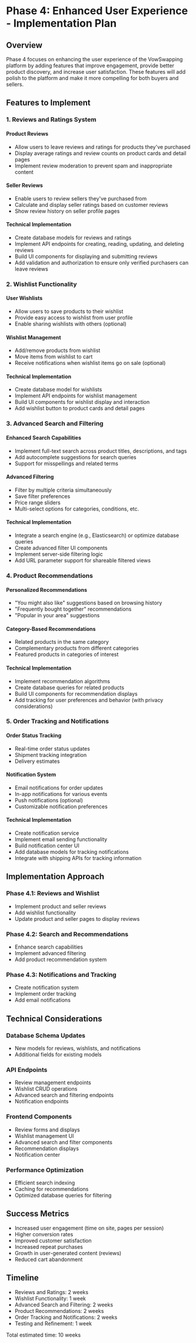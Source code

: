# Phase 4: Enhanced User Experience - Implementation Plan

## Overview

Phase 4 focuses on enhancing the user experience of the VowSwapping platform by adding features that improve engagement, provide better product discovery, and increase user satisfaction. These features will add polish to the platform and make it more compelling for both buyers and sellers.

## Features to Implement

### 1. Reviews and Ratings System

#### Product Reviews
- Allow users to leave reviews and ratings for products they've purchased
- Display average ratings and review counts on product cards and detail pages
- Implement review moderation to prevent spam and inappropriate content

#### Seller Reviews
- Enable users to review sellers they've purchased from
- Calculate and display seller ratings based on customer reviews
- Show review history on seller profile pages

#### Technical Implementation
- Create database models for reviews and ratings
- Implement API endpoints for creating, reading, updating, and deleting reviews
- Build UI components for displaying and submitting reviews
- Add validation and authorization to ensure only verified purchasers can leave reviews

### 2. Wishlist Functionality

#### User Wishlists
- Allow users to save products to their wishlist
- Provide easy access to wishlist from user profile
- Enable sharing wishlists with others (optional)

#### Wishlist Management
- Add/remove products from wishlist
- Move items from wishlist to cart
- Receive notifications when wishlist items go on sale (optional)

#### Technical Implementation
- Create database model for wishlists
- Implement API endpoints for wishlist management
- Build UI components for wishlist display and interaction
- Add wishlist button to product cards and detail pages

### 3. Advanced Search and Filtering

#### Enhanced Search Capabilities
- Implement full-text search across product titles, descriptions, and tags
- Add autocomplete suggestions for search queries
- Support for misspellings and related terms

#### Advanced Filtering
- Filter by multiple criteria simultaneously
- Save filter preferences
- Price range sliders
- Multi-select options for categories, conditions, etc.

#### Technical Implementation
- Integrate a search engine (e.g., Elasticsearch) or optimize database queries
- Create advanced filter UI components
- Implement server-side filtering logic
- Add URL parameter support for shareable filtered views

### 4. Product Recommendations

#### Personalized Recommendations
- "You might also like" suggestions based on browsing history
- "Frequently bought together" recommendations
- "Popular in your area" suggestions

#### Category-Based Recommendations
- Related products in the same category
- Complementary products from different categories
- Featured products in categories of interest

#### Technical Implementation
- Implement recommendation algorithms
- Create database queries for related products
- Build UI components for recommendation displays
- Add tracking for user preferences and behavior (with privacy considerations)

### 5. Order Tracking and Notifications

#### Order Status Tracking
- Real-time order status updates
- Shipment tracking integration
- Delivery estimates

#### Notification System
- Email notifications for order updates
- In-app notifications for various events
- Push notifications (optional)
- Customizable notification preferences

#### Technical Implementation
- Create notification service
- Implement email sending functionality
- Build notification center UI
- Add database models for tracking notifications
- Integrate with shipping APIs for tracking information

## Implementation Approach

### Phase 4.1: Reviews and Wishlist
- Implement product and seller reviews
- Add wishlist functionality
- Update product and seller pages to display reviews

### Phase 4.2: Search and Recommendations
- Enhance search capabilities
- Implement advanced filtering
- Add product recommendation system

### Phase 4.3: Notifications and Tracking
- Create notification system
- Implement order tracking
- Add email notifications

## Technical Considerations

### Database Schema Updates
- New models for reviews, wishlists, and notifications
- Additional fields for existing models

### API Endpoints
- Review management endpoints
- Wishlist CRUD operations
- Advanced search and filtering endpoints
- Notification endpoints

### Frontend Components
- Review forms and displays
- Wishlist management UI
- Advanced search and filter components
- Recommendation displays
- Notification center

### Performance Optimization
- Efficient search indexing
- Caching for recommendations
- Optimized database queries for filtering

## Success Metrics

- Increased user engagement (time on site, pages per session)
- Higher conversion rates
- Improved customer satisfaction
- Increased repeat purchases
- Growth in user-generated content (reviews)
- Reduced cart abandonment

## Timeline

- Reviews and Ratings: 2 weeks
- Wishlist Functionality: 1 week
- Advanced Search and Filtering: 2 weeks
- Product Recommendations: 2 weeks
- Order Tracking and Notifications: 2 weeks
- Testing and Refinement: 1 week

Total estimated time: 10 weeks
